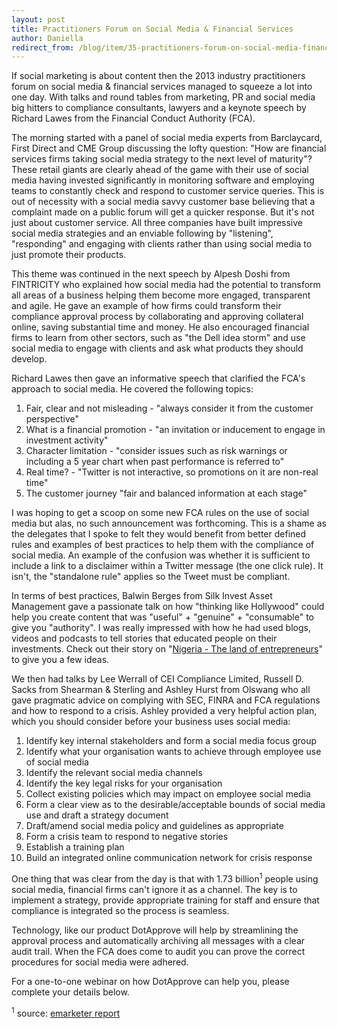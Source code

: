 ```yaml
---
layout: post
title: Practitioners Forum on Social Media & Financial Services
author: Daniella
redirect_from: /blog/item/35-practitioners-forum-on-social-media-financial-services/
---
```

If social marketing is about content then the 2013 industry practitioners forum
on social media & financial services managed to squeeze a lot into one day.
With talks and round tables from marketing, PR and social media big hitters to
compliance consultants, lawyers and a keynote speech by Richard Lawes from the
Financial Conduct Authority (FCA).
<!--more-->
The morning started with a panel of social media experts from Barclaycard,
First Direct and CME Group discussing the lofty question: "How are financial
services firms taking social media strategy to the next level of maturity"?
These retail giants are clearly ahead of the game with their use of social
media having invested significantly in monitoring software and employing teams
to constantly check and respond to customer service queries. This is out of
necessity with a social media savvy customer base believing that a complaint
made on a public forum will get a quicker response. But it's not just about
customer service. All three companies have built impressive social media
strategies and an enviable following by "listening", "responding" and engaging
with clients rather than using social media to just promote their products.

This theme was continued in the next speech by Alpesh Doshi from FINTRICITY who
explained how social media had the potential to transform all areas of a
business helping them become more engaged, transparent and agile. He gave an
example of how firms could transform their compliance approval process by
collaborating and approving collateral online, saving substantial time and
money. He also encouraged financial firms to learn from other sectors, such as
"the Dell idea storm" and use social media to engage with clients and ask what
products they should develop.

Richard Lawes then gave an informative speech that clarified the FCA's approach
to social media. He covered the following topics:

1. Fair, clear and not misleading - "always consider it from the customer
   perspective"
2. What is a financial promotion - "an invitation or inducement to engage in
   investment activity"
3. Character limitation - "consider issues such as risk warnings or including a
   5 year chart when past performance is referred to"
4. Real time? - "Twitter is not interactive, so promotions on it are non-real
   time"
5. The customer journey "fair and balanced information at each stage"

I was hoping to get a scoop on some new FCA rules on the use of social media
but alas, no such announcement was forthcoming. This is a shame as the
delegates that I spoke to felt they would benefit from better defined rules and
examples of best practices to help them with the compliance of social media. An
example of the confusion was whether it is sufficient to include a link to a
disclaimer within a Twitter message (the one click rule). It isn't, the
"standalone rule" applies so the Tweet must be compliant.

In terms of best practices, Balwin Berges from Silk Invest Asset Management
gave a passionate talk on how "thinking like Hollywood" could help you create
content that was "useful" + "genuine" + "consumable" to give you "authority". I
was really impressed with how he had used blogs, videos and podcasts to tell
stories that educated people on their investments. Check out their story on
"[Nigeria - The land of entrepreneurs](http://www.silkinvest.com/2013/08/nigeria-the-land-of-entrepreneurs.html)"
to give you a few ideas.

We then had talks by Lee Werrall of CEI Compliance Limited, Russell D. Sacks
from Shearman & Sterling and Ashley Hurst from Olswang who all gave pragmatic
advice on complying with SEC, FINRA and FCA regulations and how to respond to a
crisis. Ashley provided a very helpful action plan, which you should consider
before your business uses social media:

1. Identify key internal stakeholders and form a social media focus group
2. Identify what your organisation wants to achieve through employee use of
   social media
3. Identify the relevant social media channels
4. Identify the key legal risks for your organisation
5. Collect existing policies which may impact on employee social media
6. Form a clear view as to the desirable/acceptable bounds of social media use
   and draft a strategy document
7. Draft/amend social media policy and guidelines as appropriate
8. Form a crisis team to respond to negative stories
9. Establish a training plan
10. Build an integrated online communication network for crisis response

One thing that was clear from the day is that with 1.73 billion<sup>1</sup>
people using social media, financial firms can't ignore it as a channel. The
key is to implement a strategy, provide appropriate training for staff and
ensure that compliance is integrated so the process is seamless.

Technology, like our product DotApprove will help by streamlining the approval
process and automatically archiving all messages with a clear audit trail. When
the FCA does come to audit you can prove the correct procedures for social
media were adhered.

For a one-to-one webinar on how DotApprove can help you, please complete your
details below.

<sup>1</sup> source: [emarketer report](http://www.emarketer.com/Article/Social-Networking-Reaches-Nearly-One-Four-Around-World/1009976)
